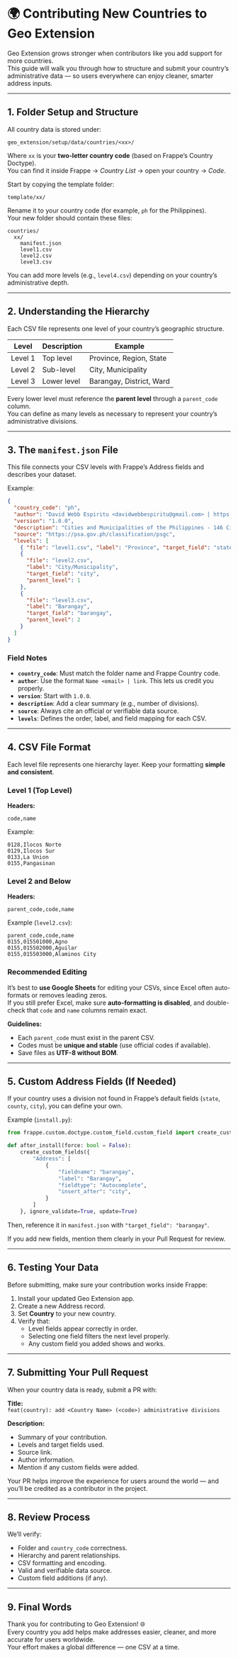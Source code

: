 # 🌍 Contributing New Countries to Geo Extension

Geo Extension grows stronger when contributors like you add support for more countries.  
This guide will walk you through how to structure and submit your country’s administrative data — so users everywhere can enjoy cleaner, smarter address inputs.

---

## 1. Folder Setup and Structure

All country data is stored under:

```
geo_extension/setup/data/countries/<xx>/
```

Where `xx` is your **two-letter country code** (based on Frappe’s Country Doctype).  
You can find it inside Frappe → _Country List_ → open your country → _Code_.

Start by copying the template folder:

```
template/xx/
```

Rename it to your country code (for example, `ph` for the Philippines).  
Your new folder should contain these files:

```
countries/
  xx/
    manifest.json
    level1.csv
    level2.csv
    level3.csv
```

You can add more levels (e.g., `level4.csv`) depending on your country’s administrative depth.

---

## 2. Understanding the Hierarchy

Each CSV file represents one level of your country’s geographic structure.

| Level   | Description | Example                  |
| ------- | ----------- | ------------------------ |
| Level 1 | Top level   | Province, Region, State  |
| Level 2 | Sub-level   | City, Municipality       |
| Level 3 | Lower level | Barangay, District, Ward |

Every lower level must reference the **parent level** through a `parent_code` column.  
You can define as many levels as necessary to represent your country’s administrative divisions.

---

## 3. The `manifest.json` File

This file connects your CSV levels with Frappe’s Address fields and describes your dataset.

Example:

```json
{
  "country_code": "ph",
  "author": "David Webb Espiritu <davidwebbespiritu@gmail.com> | https://www.linkedin.com/in/davidwebbespiritu",
  "version": "1.0.0",
  "description": "Cities and Municipalities of the Philippines - 146 Cities & 1,488 Municipalities",
  "source": "https://psa.gov.ph/classification/psgc",
  "levels": [
    { "file": "level1.csv", "label": "Province", "target_field": "state" },
    {
      "file": "level2.csv",
      "label": "City/Municipality",
      "target_field": "city",
      "parent_level": 1
    },
    {
      "file": "level3.csv",
      "label": "Barangay",
      "target_field": "barangay",
      "parent_level": 2
    }
  ]
}
```

### Field Notes

- **`country_code`**: Must match the folder name and Frappe Country code.
- **`author`**: Use the format `Name <email> | link`. This lets us credit you properly.
- **`version`**: Start with `1.0.0`.
- **`description`**: Add a clear summary (e.g., number of divisions).
- **`source`**: Always cite an official or verifiable data source.
- **`levels`**: Defines the order, label, and field mapping for each CSV.

---

## 4. CSV File Format

Each level file represents one hierarchy layer. Keep your formatting **simple and consistent**.

### Level 1 (Top Level)

**Headers:**

```
code,name
```

Example:

```
0128,Ilocos Norte
0129,Ilocos Sur
0133,La Union
0155,Pangasinan
```

### Level 2 and Below

**Headers:**

```
parent_code,code,name
```

Example (`level2.csv`):

```
parent_code,code,name
0155,015501000,Agno
0155,015502000,Aguilar
0155,015503000,Alaminos City
```

### Recommended Editing

It’s best to **use Google Sheets** for editing your CSVs, since Excel often auto-formats or removes leading zeros.  
If you still prefer Excel, make sure **auto-formatting is disabled**, and double-check that `code` and `name` columns remain exact.

**Guidelines:**

- Each `parent_code` must exist in the parent CSV.
- Codes must be **unique and stable** (use official codes if available).
- Save files as **UTF-8 without BOM**.

---

## 5. Custom Address Fields (If Needed)

If your country uses a division not found in Frappe’s default fields (`state`, `county`, `city`), you can define your own.

Example (`install.py`):

```python
from frappe.custom.doctype.custom_field.custom_field import create_custom_fields

def after_install(force: bool = False):
    create_custom_fields({
        "Address": [
            {
                "fieldname": "barangay",
                "label": "Barangay",
                "fieldtype": "Autocomplete",
                "insert_after": "city",
            }
        ]
    }, ignore_validate=True, update=True)
```

Then, reference it in `manifest.json` with `"target_field": "barangay"`.

If you add new fields, mention them clearly in your Pull Request for review.

---

## 6. Testing Your Data

Before submitting, make sure your contribution works inside Frappe:

1. Install your updated Geo Extension app.
2. Create a new Address record.
3. Set **Country** to your new country.
4. Verify that:
   - Level fields appear correctly in order.
   - Selecting one field filters the next level properly.
   - Any custom field you added shows and works.

---

## 7. Submitting Your Pull Request

When your country data is ready, submit a PR with:

**Title:**  
`feat(country): add <Country Name> (<code>) administrative divisions`

**Description:**

- Summary of your contribution.
- Levels and target fields used.
- Source link.
- Author information.
- Mention if any custom fields were added.

Your PR helps improve the experience for users around the world — and you’ll be credited as a contributor in the project.

---

## 8. Review Process

We’ll verify:

- Folder and `country_code` correctness.
- Hierarchy and parent relationships.
- CSV formatting and encoding.
- Valid and verifiable data source.
- Custom field additions (if any).

---

## 9. Final Words

Thank you for contributing to Geo Extension! 🌐  
Every country you add helps make addresses easier, cleaner, and more accurate for users worldwide.  
Your effort makes a global difference — one CSV at a time.
